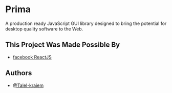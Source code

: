 
# Prima

A production ready JavaScript GUI library designed to bring the potential for desktop quality software to the Web.


## This Project Was Made Possible By 

 - [facebook ReactJS](https://github.com/facebook/react)

## Authors

- [@Talel-kraiem](https://github.com/Talel-kraiem)

